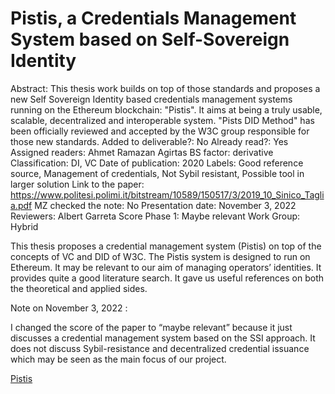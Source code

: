 # Pistis, a Credentials Management System based on Self-Sovereign Identity

Abstract: This thesis work builds on top of those standards and proposes a new Self Sovereign Identity based credentials management systems running on the Ethereum blockchain: "Pistis". It aims at being a truly usable, scalable, decentralized and interoperable system. "Pists DID Method" has been officially reviewed and accepted by the W3C group responsible for those new standards.
Added to deliverable?: No
Already read?: Yes
Assigned readers: Ahmet Ramazan Agirtas
BS factor: derivative
Classification: DI, VC
Date of publication: 2020
Labels: Good reference source, Management of credentials, Not Sybil resistant, Possible tool in larger solution
Link to the paper: https://www.politesi.polimi.it/bitstream/10589/150517/3/2019_10_Sinico_Taglia.pdf
MZ checked the note: No
Presentation date: November 3, 2022
Reviewers: Albert Garreta
Score Phase 1: Maybe relevant
Work Group: Hybrid

This thesis proposes a credential management system (Pistis) on top of the concepts of VC and DID of W3C. The Pistis system is designed to run on Ethereum. It may be relevant to our aim of managing operators’ identities. It provides quite a good literature search. It gave us useful references on both the theoretical and applied sides.   

Note on November 3, 2022 :

I changed the score of the paper to “maybe relevant” because it just discusses a credential management system based on the SSI approach. It does not discuss Sybil-resistance and decentralized credential issuance which may be seen as the main focus of our project. 

[Pistis](Pistis,%20a%20Credentials%20Management%20System%20based%20on%20S%200e62117eceb64991bba87d4f17a13117/Pistis%20003f0c020ba34eaca9eff11ea9402be1.md)